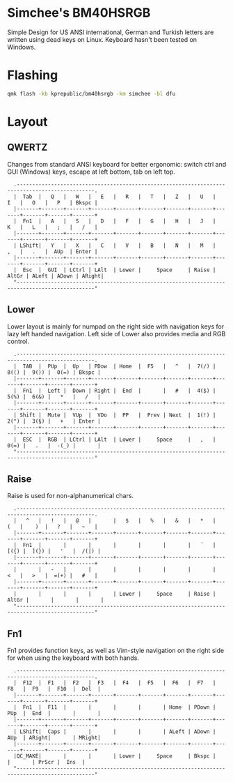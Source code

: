# Simchee's BM40HSRGB

Simple Design for US ANSI international, German and Turkish letters are written using dead keys on Linux. Keyboard hasn't been tested on Windows. 

# Flashing

```bash
qmk flash -kb kprepublic/bm40hsrgb -km simchee -bl dfu
```

# Layout
## QWERTZ

Changes from standard ANSI keyboard for better ergonomic: switch ctrl and GUI (Windows) keys, escape at left bottom, tab on left top. 

```
  .-----------------------------------------------------------------------------------------------.
  |  Tab  |   Q   |   W   |   E   |   R   |   T   |   Z   |   U   |   I   |   O   |   P   | Bkspc |
  |-------+-------+-------+-------+-------+-------+-------+-------+-------+-------+-------+-------+
  |  Fn1  |   A   |   S   |   D   |   F   |   G   |   H   |   J   |   K   |   L   |   ;   |   /   |
  |-------+-------+-------+-------+-------+-------+-------+-------+-------+-------+-------+-------+
  | LShift|   Y   |   X   |   C   |   V   |   B   |   N   |   M   |   ,   |   .   |  AUp  | Enter |
  |-------+-------+-------+-------+-------+-------+-------+-------+-------+-------+-------+-------+
  |  Esc  |  GUI  | LCtrl | LAlt  | Lower |     Space     | Raise | AltGr | ALeft | ADown | ARight|
  °-----------------------------------------------------------------------------------------------°
```

## Lower

Lower layout is mainly for numpad on the right side with navigation keys for lazy left handed navigation. Left side of Lower also provides media and RGB control.

```
  .-----------------------------------------------------------------------------------------------.
  |  TAB  |  PUp  |  Up   | PDow  | Home  |  F5   |   ^   |  7(/) |  8(() |  9()) |  0(=) | Bkspc |
  |-------+-------+-------+-------+-------+-------+-------+-------+-------+-------+-------+-------+
  |  Fn1  |  Left |  Down | Right |  End  |       |   #   |  4($) |  5(%) |  6(&) |   *   |   /   |
  |-------+-------+-------+-------+-------+-------+-------+-------+-------+-------+-------+-------+
  | Shift |  Mute |  VUp  |  VDo  |  PP   |  Prev | Next  |  1(!) |  2(") |  3(§) |   +   | Enter |
  |-------+-------+-------+-------+-------+-------+-------+-------+-------+-------+-------+-------+
  |  ESC  |  RGB  | LCtrl | LAlt  | Lower |     Space     |   ,   |  0(=) |   .   |  -(_) |       |
  °-----------------------------------------------------------------------------------------------°
```

## Raise

Raise is used for non-alphanumerical chars.

```
  .-----------------------------------------------------------------------------------------------.
  |   ^   |   !   |   @   |       |   $   |   %   |   &   |   *   |   (   |    )  |   ?   |   ~   |
  |-------+-------+-------+-------+-------+-------+-------+-------+-------+-------+-------+-------+
  |  Fn1  |       |       |       |       |       |       |   ´   |  [({) |  ](}) |   '   |  /(|) |
  |-------+-------+-------+-------+-------+-------+-------+-------+-------+-------+-------+-------+
  |       |   -   |       |       |       |       |       |       |   <   |   >   |  =(+) |   #   |
  |-------+-------+-------+-------+-------+-------+-------+-------+-------+-------+-------+-------+
  |       |       |       |       | Lower |     Space     | Raise | AltGr |       |       |       |
  °-----------------------------------------------------------------------------------------------°
```

## Fn1

Fn1 provides function keys, as well as Vim-style navigation on the right side for when using the keyboard with both hands. 

```
  .-----------------------------------------------------------------------------------------------.
  |  F12  |  F1   |  F2   |  F3   |  F4   |  F5   |  F6   |  F7   |  F8   |  F9   |  F10  |  Del  |
  |-------+-------+-------+-------+-------+-------+-------+-------+-------+-------+-------+-------+
  |  Fn1  |  F11  |       |       |       |       | Home  | PDown |  PUp  |  End  |       |       |
  |-------+-------+-------+-------+-------+-------+-------+-------+-------+-------+-------+-------+
  | LShift|  Caps |       |       |       |       | ALeft | ADown |  AUp  | ARight|       | MRight|
  |-------+-------+-------+-------+-------+-------+-------+-------+-------+-------+-------+-------+
  |QC_MAKE|       |       |       | Lower |     Space     | Bkspc |       |       | PrScr |  Ins  |
  °-----------------------------------------------------------------------------------------------°
```

